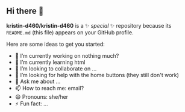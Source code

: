 ## Hi there 👋


**kristin-d460/kristin-d460** is a ✨ _special_ ✨ repository because its `README.md` (this file) appears on your GitHub profile.

Here are some ideas to get you started:

- 🔭 I’m currently working on nothing much?
- 🌱 I’m currently learning html
- 👯 I’m looking to collaborate on ...
- 🤔 I’m looking for help with the home buttons (they still don't work)
- 💬 Ask me about ...
- 📫 How to reach me: email?
- 😄 Pronouns: she/her
- ⚡ Fun fact: ...


